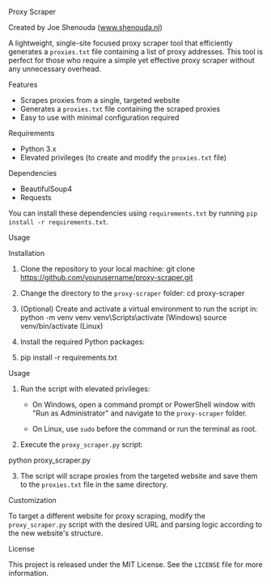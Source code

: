 
 Proxy Scraper

Created by Joe Shenouda (www.shenouda.nl)

A lightweight, single-site focused proxy scraper tool that efficiently generates a `proxies.txt` file containing a list of proxy addresses. This tool is perfect for those who require a simple yet effective proxy scraper without any unnecessary overhead.

 Features

- Scrapes proxies from a single, targeted website
- Generates a `proxies.txt` file containing the scraped proxies
- Easy to use with minimal configuration required

 Requirements

- Python 3.x
- Elevated privileges (to create and modify the `proxies.txt` file)

 Dependencies

- BeautifulSoup4
- Requests

You can install these dependencies using `requirements.txt` by running `pip install -r requirements.txt`.

 Usage

 Installation

1. Clone the repository to your local machine:
git clone https://github.com/yourusername/proxy-scraper.git

2. Change the directory to the `proxy-scraper` folder:
cd proxy-scraper

3. (Optional) Create and activate a virtual environment to run the script in:
python -m venv venv
venv\Scripts\activate (Windows)
source venv/bin/activate (Linux)

4. Install the required Python packages:
5. pip install -r requirements.txt

 Usage

1. Run the script with elevated privileges:

   - On Windows, open a command prompt or PowerShell window with "Run as Administrator" and navigate to the `proxy-scraper` folder.

   - On Linux, use `sudo` before the command or run the terminal as root.

2. Execute the `proxy_scraper.py` script: 

python proxy_scraper.py

3. The script will scrape proxies from the targeted website and save them to the `proxies.txt` file in the same directory.

 Customization

To target a different website for proxy scraping, modify the `proxy_scraper.py` script with the desired URL and parsing logic according to the new website's structure.

 License

This project is released under the MIT License. See the `LICENSE` file for more information.





